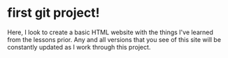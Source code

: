 # first git project!

Here, I look to create a basic HTML website with the things I've learned from the lessons prior. Any and all versions that you see of this site will be constantly updated as I work through this project.